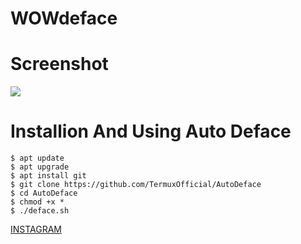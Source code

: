 # WOWdeface

# Screenshot
<img src="Screenshot_2018-11-30-00-40-39.png"/>

# Installion And Using Auto Deface
```
$ apt update
$ apt upgrade
$ apt install git
$ git clone https://github.com/TermuxOfficial/AutoDeface
$ cd AutoDeface
$ chmod +x *
$ ./deface.sh
```

[INSTAGRAM](https://Instagram.com/Reinsakithati)
